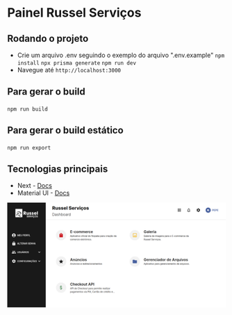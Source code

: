 # Painel Russel Serviços

## Rodando o projeto

- Crie um arquivo .env seguindo o exemplo do arquivo ".env.example"
  `npm install`
  `npx prisma generate`
  `npm run dev`
- Navegue até `http://localhost:3000`

## Para gerar o build

`npm run build`

## Para gerar o build estático

`npm run export`

## Tecnologias principais

- Next - [Docs](https://nextjs.org/docs)
- Material UI - [Docs](https://mui.com/material-ui/getting-started/overview/)

![](screenshot.png)
